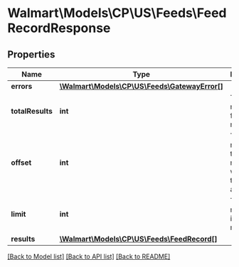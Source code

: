 # Walmart\Models\CP\US\Feeds\FeedRecordResponse

## Properties

Name | Type | Description | Notes
------------ | ------------- | ------------- | -------------
**errors** | [**\Walmart\Models\CP\US\Feeds\GatewayError[]**](GatewayError.md) |  | [optional]
**totalResults** | **int** | Total number of feeds returned | [optional]
**offset** | **int** | The object response to the starting number, where 0 is the first available | [optional]
**limit** | **int** | The number of items to be returned | [optional]
**results** | [**\Walmart\Models\CP\US\Feeds\FeedRecord[]**](FeedRecord.md) |  | [optional]


[[Back to Model list]](./) [[Back to API list]](../../../../../README.md#supported-apis) [[Back to README]](../../../../../README.md)
